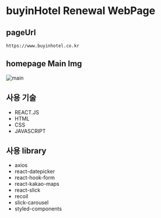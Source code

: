 # buyinHotel Renewal WebPage

## pageUrl

    https://www.buyinhotel.co.kr

## homepage Main Img

![main](https://user-images.githubusercontent.com/109775670/180366100-240cba6d-822d-42c5-a546-6d4e49519065.png)

## 사용 기술
- REACT.JS
- HTML
- CSS
- JAVASCRIPT

## 사용 library
* axios
* react-datepicker
* react-hook-form
* react-kakao-maps
* react-slick
* recoil
* slick-carousel
* styled-components
